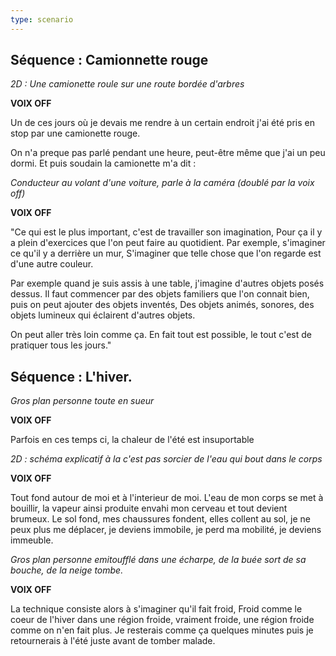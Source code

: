 ```yaml
---
type: scenario
---
```


## Séquence : Camionnette rouge

*2D : Une camionette roule sur une route bordée d'arbres*

**VOIX OFF**

Un de ces jours où je devais me rendre à un certain endroit j'ai été pris en stop par une camionette rouge.

On n'a preque pas parlé pendant une heure, peut-être même que j'ai un peu dormi. Et puis soudain la camionette m'a dit :

*Conducteur au volant d'une voiture, parle à la caméra (doublé par la voix off)*

**VOIX OFF**

"Ce qui est le plus important, c'est de travailler son imagination, Pour ça il y a plein d'exercices que l'on peut faire au quotidient. Par exemple, s'imaginer ce qu'il y a derrière un mur, S'imaginer que telle chose que l'on regarde est d'une autre couleur.

Par exemple quand je suis assis à une table, j'imagine d'autres objets posés dessus. Il faut commencer par des objets familiers que l'on connait bien, puis on peut ajouter des objets inventés, Des objets animés, sonores, des objets lumineux qui éclairent d'autres objets.

On peut aller très loin comme ça. En fait tout est possible, le tout c'est de pratiquer tous les jours."


## Séquence : L'hiver.

*Gros plan personne toute en sueur*

**VOIX OFF**

Parfois en ces temps ci, la chaleur de l'été est insuportable

*2D : schéma explicatif à la c'est pas sorcier de l'eau qui bout dans le corps*

**VOIX OFF**

Tout fond autour de moi et à l'interieur de moi. L'eau de mon corps se met à bouillir, la vapeur ainsi produite envahi mon cerveau et tout devient brumeux. Le sol fond, mes chaussures fondent, elles collent au sol, je ne peux plus me déplacer, je deviens immobile, je perd ma mobilité, je deviens immeuble.

*Gros plan personne emitoufflé dans une écharpe, de la buée sort de sa bouche, de la neige tombe.*

**VOIX OFF**

La technique consiste alors à s'imaginer qu'il fait froid, Froid comme le coeur de l'hiver dans une région froide, vraiment froide, une région froide comme on n'en fait plus. Je resterais comme ça quelques minutes puis je retournerais à l'été juste avant de tomber malade.

